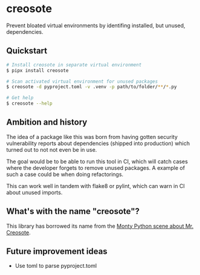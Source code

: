 # creosote

Prevent bloated virtual environments by identifing installed, but unused, dependencies.

## Quickstart

```bash
# Install creosote in separate virtual environment
$ pipx install creosote

# Scan activated virtual environment for unused packages
$ creosote -d pyproject.toml -v .venv -p path/to/folder/**/*.py

# Get help
$ creosote --help
```

## Ambition and history

The idea of a package like this was born from having gotten security vulnerability
reports about dependencies (shipped into production) which turned out to not not
even be in use.

The goal would be to be able to run this tool in CI, which will catch cases where the developer
forgets to remove unused packages. A example of such a case could be when doing refactorings.

This can work well in tandem with flake8 or pylint, which can warn in CI about unused imports.

## What's with the name "creosote"?

This library has borrowed its name from the [Monty Python scene about Mr. Creosote](https://www.youtube.com/watch?v=aczPDGC3f8U).

## Future improvement ideas

- Use toml to parse pyproject.toml

